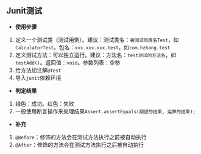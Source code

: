 ## Junit测试
- **使用步骤**
1. 定义一个测试类（测试用例）。建议：测试类名：`被测试的类名Test`，如`CalculatorTest`。包名：`xxx.xxx.xxx.test`，如`com.hzhang.test`
2. 定义测试方法：可以独立运行。建议：方法名：`test测试的方法名`，如`testAdd()`。返回值：`void`。参数列表：空参
3. 给方法加注解`@Test`
4. 导入`junit`依赖环境
- **判定结果**  
1. 绿色：成功。红色：失败
2. 一般使用断言操作来处理结果`Assert.assertEquals(期望的结果, 运算的结果);`
- **补充**
1. `@Before`：修饰的方法会在测试方法执行之前被自动执行
2. `@After`：修饰的方法会在测试方法执行之后被自动执行
